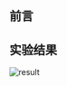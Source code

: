 ## 前言
## 实验结果
![result](https://github.com/zhangqizky/cv-with-nlp/blob/master/cpp%26OpenCV/learnOpenCV/%E6%9B%9D%E5%85%89%E8%BF%87%E5%BA%A6%E5%92%8C%E6%9B%9D%E5%85%89%E6%AC%A0%E4%BD%B3%E5%9B%BE%E5%83%8F%E8%9E%8D%E5%90%88%E6%88%90%E6%9B%9D%E5%85%89%E9%80%82%E5%BA%A6%E5%9B%BE%E5%83%8F/exposure-fusion.jpg)
